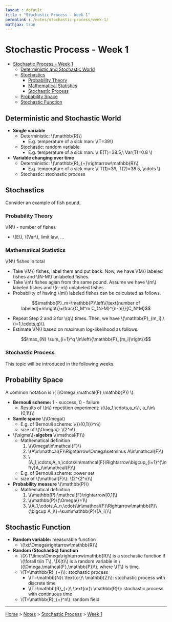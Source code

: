 ```yaml
---
layout : default
title : "Stochastic Process - Week 1"
permalink : /notes/stochastic-process/week-1/
mathjax: true
---
```


<script src="https://cdnjs.cloudflare.com/ajax/libs/mathjax/2.7.6/MathJax.js?config=TeX-MML-AM_CHTML" async="" type="text/javascript"> </script>

# Stochastic Process - Week 1

- [Stochastic Process - Week 1](#stochastic-process---week-1)
  - [Deterministic and Stochastic World](#deterministic-and-stochastic-world)
  - [Stochastics](#stochastics)
    - [Probability Theory](#probability-theory)
    - [Mathematical Statistics](#mathematical-statistics)
    - [Stochastic Process](#stochastic-process)
  - [Probability Space](#probability-space)
  - [Stochastic Function](#stochastic-function)

## Deterministic and Stochastic World

- **Single variable**
  - Deterministic: \\(\mathbb{R}\\)
    - E.g. temperature of a sick man: \\(T=39\\)
  - Stochastic: random variable
    - E.g. temperature of a sick man: \\( E(T)=38.5,\ Var(T)=0.8 \\)
- **Variable changing over time**
  - Deterministic: \\(\mathbb{R}_{+}\rightarrow\mathbb{R}\\)
    - E.g. temperature of a sick man: \\( T(1)=39, T(2)=38.5, \cdots \\)
  - Stochastic: stochastic process

## Stochastics 

Consider an example of fish pound,

### Probability Theory

\\(N\\) - number of fishes

- \\(E\\), \\(Var\\), limit law, ...

### Mathematical Statistics

\\(N\\) fishes in total

- Take \\(M\\) fishes, label them and put back. Now, we have \\(M\\) labeled fishes and \\(N-M\\) unlabeled fishes.
- Take \\(n\\) fishes agian from the same pound. Assume we have \\(m\\) labeled fishes and \\(n-m\\) unlabeled fishes.
- Probability of having \\(m\\) labeled fishes can be calculated as follows.

$$\mathbb{P}_m=\mathbb{P}\left\{\text{number of labeled}=m\right\}=\frac{C_M^m C_{N-M}^{n-m}}{C_N^M}$$

- Repeat Step 2 and 3 for \\(q\\) times. Then, we have \\(\mathbb{P}_{m_i},\ (i=1,\cdots,q)\\).
- Estimate \\(N\\) based on maximum log-likelihood as follows.

$$\max_{N} \sum_{i=1}^q \ln\left\{\mathbb{P}_{m_i}\right\}$$

### Stochastic Process

This topic will be introduced in the following weeks.

## Probability Space

A common notation is \\( (\Omega,\mathcal{F},\mathbb{P}) \\).

- **Bernouli scheme:** 1 - success; 0 - failure
  - Results of \\(n\\) repetition experiment: \\(\\{a_1,\cdots,a_n\\}, a_i\in\\{0,1\\}\\)
- **Samle space** \\(\Omega\\)
  - E.g. of Bernouli scheme: \\({\\{0,1\\}}^n\\)
  - size of \\(\Omega\\): \\(2^n\\)
- \\(\sigma\\)**-algebra** \\(\mathcal{F}\\)
  - Mathematical definition
    1. \\(\Omega\in\mathcal{F}\\)
    2. \\(A\in\mathcal{F}\Rightarrow\Omega\setminus A\in\mathcal{F}\\)
    3. \\(A_1,\cdots,A_n,\cdots\in\mathcal{F}\Rightarrow\bigcup_{i=1}^{\infty}A_i\in\mathcal{F}\\)
  - E.g. of Bernouli scheme: power set
  - size of \\(\mathcal{F}\\): \\(2^{2^n}\\)
- **Probability measure** \\(\mathbb{P}\\)
  - Mathematical definition
    1. \\(\mathbb{P}:\mathcal{F}\rightarrow[0,1]\\)
    2. \\(\mathbb{P}\\{\Omega\\}=1\\)
    3. \\(A_1,\cdots,A_n,\cdots\in\mathcal{F}\Rightarrow\mathbb{P}\\{\bigcup A_i\\}=\sum\mathbb{P}\\{A_i\\}\\)

## Stochastic Function

- **Random variable:** measurable function
  - \\(\xi:\Omega\rightarrow\mathbb{R}\\)
- **Random (Stochastic) function**
  - \\(X:T\times\Omega\rightarrow\mathbb{R}\\) is a stochastic function if \\(\forall t\in T\\), \\(X(t)\\) is a random variable in \\((\Omega,\mathcal{F},\mathbb{P})\\), where \\(T\\) is time.
  - \\(T=\mathbb{R}_{+}\\): stochastic process
    - \\(T=\mathbb{N}\ \text{or}\ \mathbb{Z}\\): stochastic process with discrete time
    - \\(T=\mathbb{R}_{+}\ \text{or}\ \mathbb{R}\\): stochastic process with continuous time
  - \\(T=\mathbb{R}_{+}^n\\): random field

---

[Home](/) > [Notes](/notes/) > [Stochastic Process](/notes/stochastic-process/) > [Week 1](/notes/stochastic-process/week-1/)